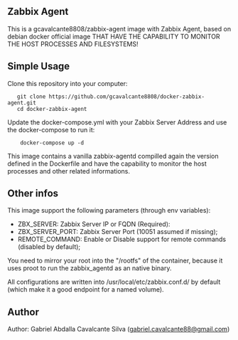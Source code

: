 Zabbix Agent
------------

This is a gcavalcante8808/zabbix-agent image with Zabbix Agent, based on debian docker official image THAT HAVE THE CAPABILITY TO MONITOR THE HOST PROCESSES AND FILESYSTEMS!


Simple Usage
------------

Clone this repository into your computer:

```
   git clone https://github.com/gcavalcante8808/docker-zabbix-agent.git
   cd docker-zabbix-agent
```

Update the docker-compose.yml with your Zabbix Server Address and use the docker-compose to run it:

```
    docker-compose up -d
```

This image contains a vanilla zabbix-agentd compilled again the version defined in the Dockerfile and have the capability to monitor the host processes and other related
informations.

Other infos
-----------

This image support the following parameters (through env variables):

 * ZBX_SERVER: Zabbix Server IP or FQDN (Required):
 * ZBX_SERVER_PORT: Zabbix Server Port (10051 assumed if missing);
 * REMOTE_COMMAND: Enable or Disable support for remote commands (disabled by default);

You need to mirror your root into the "/rootfs" of the container, because it uses proot to run the zabbix_agentd as an native binary.

All configurations are written into /usr/local/etc/zabbix.conf.d/ by default (which make it a good endpoint for a named volume).


Author
------

Author: Gabriel Abdalla Cavalcante Silva (gabriel.cavalcante88@gmail.com)

